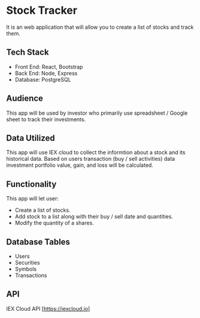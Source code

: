 # Stock Tracker
It is an web application that will allow you to create a list of stocks and track them. 

## Tech Stack
- Front End: React, Bootstrap
- Back End: Node, Express
- Database: PostgreSQL

## Audience
This app will be used by  investor who primarily use spreadsheet / Google sheet to track their investments.

## Data Utilized 
This app will use IEX cloud to collect the informtion about a stock and its historical data. Based on users transaction (buy / sell activities) data investment portfolio value, gain, and loss will be calculated. 

## Functionality
This app will let user:
- Create a list of stocks.
- Add stock to a list along with their buy / sell date and quantities.
- Modify the quantity of a shares.

## Database Tables
- Users
- Securities
- Symbols
- Transactions

## API 
IEX Cloud API [https://iexcloud.io]
